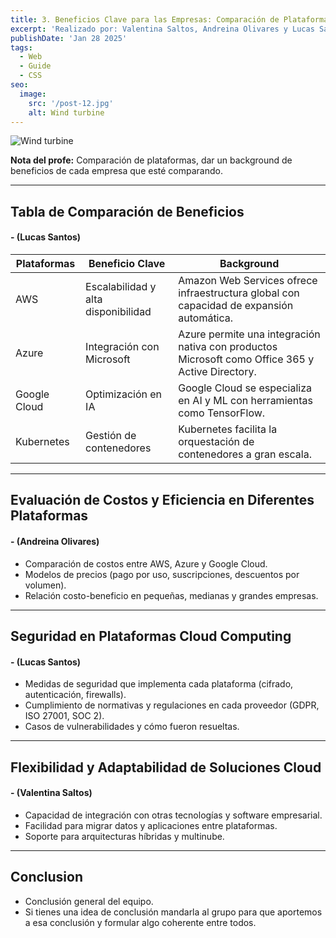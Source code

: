 ```yaml
---
title: 3. Beneficios Clave para las Empresas: Comparación de Plataformas
excerpt: 'Realizado por: Valentina Saltos, Andreina Olivares y Lucas Santos. Descubre cómo la ingeniería de plataformas optimiza el desarrollo de software, mejorando la eficiencia, la automatización y la colaboración en las empresas. Exploramos sus beneficios clave, desde la reducción de costos hasta la aceleración de la entrega de productos, impulsando la innovación y la competitividad en el mercado. 💰'
publishDate: 'Jan 28 2025'
tags:
  - Web
  - Guide
  - CSS
seo:
  image:
    src: '/post-12.jpg'
    alt: Wind turbine
---
```


![Wind turbine](/post-12.jpg)

**Nota del profe:** Comparación de plataformas, dar un background de beneficios de cada empresa que esté comparando.

---

## **Tabla de Comparación de Beneficios**
#### **- (Lucas Santos)**  

| Plataformas   | Beneficio Clave               | Background |
|--------------|------------------------------|------------|
| AWS         | Escalabilidad y alta disponibilidad | Amazon Web Services ofrece infraestructura global con capacidad de expansión automática. |
| Azure       | Integración con Microsoft     | Azure permite una integración nativa con productos Microsoft como Office 365 y Active Directory. |
| Google Cloud | Optimización en IA           | Google Cloud se especializa en AI y ML con herramientas como TensorFlow. |
| Kubernetes  | Gestión de contenedores       | Kubernetes facilita la orquestación de contenedores a gran escala. |

---

## **Evaluación de Costos y Eficiencia en Diferentes Plataformas**
#### **- (Andreina Olivares)**  
- Comparación de costos entre AWS, Azure y Google Cloud.  
- Modelos de precios (pago por uso, suscripciones, descuentos por volumen).  
- Relación costo-beneficio en pequeñas, medianas y grandes empresas.  

---

## **Seguridad en Plataformas Cloud Computing**
#### **- (Lucas Santos)**  
- Medidas de seguridad que implementa cada plataforma (cifrado, autenticación, firewalls).  
- Cumplimiento de normativas y regulaciones en cada proveedor (GDPR, ISO 27001, SOC 2).  
- Casos de vulnerabilidades y cómo fueron resueltas.  

---

## **Flexibilidad y Adaptabilidad de Soluciones Cloud**
#### **- (Valentina Saltos)**  
- Capacidad de integración con otras tecnologías y software empresarial.  
- Facilidad para migrar datos y aplicaciones entre plataformas.  
- Soporte para arquitecturas híbridas y multinube.  

---
## Conclusion
- Conclusión general del equipo.
- Si tienes una idea de conclusión mandarla al grupo para que aportemos a esa conclusión y formular algo coherente entre todos.
